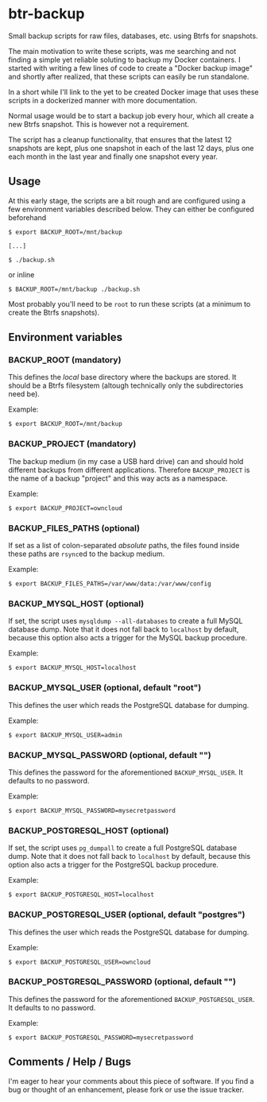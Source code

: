 btr-backup
==========

Small backup scripts for raw files, databases, etc. using Btrfs for snapshots.

The main motivation to write these scripts, was me searching and not finding a
simple yet reliable soluting to backup my Docker containers. I started with
writing a few lines of code to create a "Docker backup image" and shortly after
realized, that these scripts can easily be run standalone.

In a short while I'll link to the yet to be created Docker image that uses these
scripts in a dockerized manner with more documentation.

Normal usage would be to start a backup job every hour, which all create a new
Btrfs snapshot. This is however not a requirement.

The script has a cleanup functionality, that ensures that the latest 12
snapshots are kept, plus one snapshot in each of the last 12 days, plus one
each month in the last year and finally one snapshot every year.

Usage
-----

At this early stage, the scripts are a bit rough and are configured using a few
environment variables described below. They can either be configured beforehand

    $ export BACKUP_ROOT=/mnt/backup

    [...]

    $ ./backup.sh

or inline

    $ BACKUP_ROOT=/mnt/backup ./backup.sh

Most probably you'll need to be `root` to run these scripts (at a minimum to
create the Btrfs snapshots).

Environment variables
---------------------

### BACKUP_ROOT (mandatory)

This defines the *local* base directory where the backups are stored. It should
be a Btrfs filesystem (altough technically only the subdirectories need be).

Example:

    $ export BACKUP_ROOT=/mnt/backup

### BACKUP_PROJECT (mandatory)

The backup medium (in my case a USB hard drive) can and should hold different
backups from different applications. Therefore `BACKUP_PROJECT` is the name of a
backup "project" and this way acts as a namespace.

Example:

    $ export BACKUP_PROJECT=owncloud

### BACKUP_FILES_PATHS (optional)

If set as a list of colon-separated *absolute* paths, the files found inside
these paths are `rsync`ed to the backup medium.

Example:

    $ export BACKUP_FILES_PATHS=/var/www/data:/var/www/config

### BACKUP_MYSQL_HOST (optional)

If set, the script uses `mysqldump --all-databases` to create a full MySQL
database dump. Note that it does not fall back to `localhost` by default,
because this option also acts a trigger for the MySQL backup procedure.

Example:

    $ export BACKUP_MYSQL_HOST=localhost

### BACKUP_MYSQL_USER (optional, default "root")

This defines the user which reads the PostgreSQL database for dumping.

Example:

    $ export BACKUP_MYSQL_USER=admin

### BACKUP_MYSQL_PASSWORD (optional, default "")

This defines the password for the aforementioned `BACKUP_MYSQL_USER`. It
defaults to no password.

Example:

    $ export BACKUP_MYSQL_PASSWORD=mysecretpassword

### BACKUP_POSTGRESQL_HOST (optional)

If set, the script uses `pg_dumpall` to create a full PostgreSQL database dump.
Note that it does not fall back to `localhost` by default, because this option
also acts a trigger for the PostgreSQL backup procedure.

Example:

    $ export BACKUP_POSTGRESQL_HOST=localhost

### BACKUP_POSTGRESQL_USER (optional, default "postgres")

This defines the user which reads the PostgreSQL database for dumping.

Example:

    $ export BACKUP_POSTGRESQL_USER=owncloud

### BACKUP_POSTGRESQL_PASSWORD (optional, default "")

This defines the password for the aforementioned `BACKUP_POSTGRESQL_USER`. It
defaults to no password.

Example:

    $ export BACKUP_POSTGRESQL_PASSWORD=mysecretpassword

Comments / Help / Bugs
----------------------

I'm eager to hear your comments about this piece of software. If you find a bug
or thought of an enhancement, please fork or use the issue tracker.

